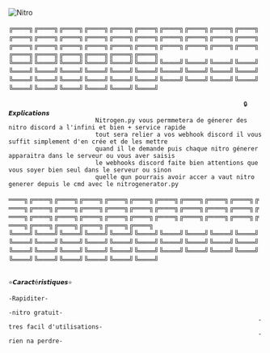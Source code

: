 ![Nitro](https://user-images.githubusercontent.com/100368432/155587039-cd523c83-adbe-4290-9531-0c46318987c3.jpg)


                    
                                                                                                                                                             
╔═══╗╔═══╗╔═══╗╔═══╗╔═══╗╔═══╗╔═══╗╔═══╗╔═══╗╔═══╗╔═══╗╔═══╗╔═══╗╔═══╗╔═══╗╔═══╗╔═══╗╔═══╗╔═══╗╔═══╗╔═══╗╔═══╗╔═══╗╔═══╗╔═══╗╔═══╗╔═══╗╔═══╗╔═══╗╔═══╗╔═══╗╔═══╗╔═══╗╔═══╗╔═══╗╔═══╗
╚═══╝╚═══╝╚═══╝╚═══╝╚═══╝╚═══╝╚═══╝╚═══╝╚═══╝╚═══╝╚═══╝╚═══╝╚═══╝╚═══╝╚═══╝╚═══╝╚═══╝╚═══╝╚═══╝╚═══╝╚═══╝╚═══╝╚═══╝╚═══╝╚═══╝╚═══╝╚═══╝╚═══╝╚═══╝╚═══╝╚═══╝╚═══╝╚═══╝╚═══╝╚═══╝╚═══╝
                                         

                                                                     🔒𝙀𝙭𝙥𝙡𝙞𝙘𝙖𝙩𝙞𝙤𝙣𝙨
                            Nitrogen.py vous permmetera de génerer des nitro discord a l'infini et bien + service rapide
                            tout sera relier a vos webhook discord il vous suffit simplement d'en crée et de les mettre 
                            quand il le demande puis chaque nitro génerer apparaitra dans le serveur ou vous aver saisis 
                            le webhooks discord faite bien attentions que vous soyer bien seul dans le serveur ou sinon
                            quelle qun pourrais avoir accer a vaut nitro generer depuis le cmd avec le nitrogenerator.py
                                                                    



═══╗╔═══╗╔═══╗╔═══╗╔═══╗╔═══╗╔═══╗╔═══╗╔═══╗╔═══╗╔═══╗╔═══╗╔═══╗╔═══╗╔═══╗╔═══╗╔═══╗╔═══╗╔═══╗╔═══╗╔═══╗╔═══╗╔═══╗╔═══╗╔═══╗╔═══╗╔═══╗╔═══╗╔═══╗╔═══╗╔═══╗╔═══╗╔═══╗╔═══╗╔═══╗╔═══╗
╚═══╝╚═══╝╚═══╝╚═══╝╚═══╝╚═══╝╚═══╝╚═══╝╚═══╝╚═══╝╚═══╝╚═══╝╚═══╝╚═══╝╚═══╝╚═══╝╚═══╝╚═══╝╚═══╝╚═══╝╚═══╝╚═══╝╚═══╝╚═══╝╚═══╝╚═══╝╚═══╝╚═══╝╚═══╝╚═══╝╚═══╝╚═══╝╚═══╝╚═══╝╚═══╝╚═══╝


                                                                     
                                                                     
                                                                       ⭐𝘾𝙖𝙧𝙖𝙘𝙩é𝙧𝙞𝙨𝙩𝙞𝙦𝙪𝙚𝙨⭐
                                                                           -Rapiditer-
                                                                           -nitro gratuit-
                                                                         -tres facil d'utilisations-
                                                                         -rien na perdre-

